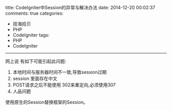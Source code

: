 title: CodeIgniter中Session的异常与解决办法
date: 2014-12-20 00:02:37
comments: true
categories: 
- 技海拾贝
- PHP
- CodeIgniter
tags:
- PHP
- CodeIgniter
---

网上说 有如下可能引起此问题:
1. 本地时间与服务器时间不一致,导致session过期
2. session 里面存在中文
3. POST请求之后不能使用 302来重定向,必须使用307
4. 人品问题

使用原生的Session替换框架的Session。
